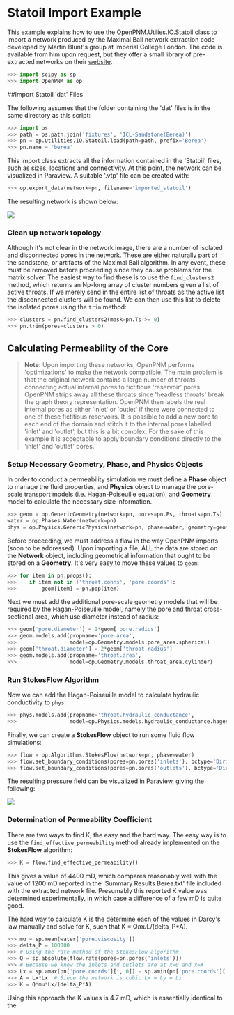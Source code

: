 # Statoil Import Example

This example explains how to use the OpenPNM.Utilies.IO.Statoil class to import a network produced by the Maximal Ball network extraction code developed by Martin Blunt's group at Imperial College London.  The code is available from him upon request, but they offer a small library of pre-extracted networks on their [website](https://www.imperial.ac.uk/engineering/departments/earth-science/research/research-groups/perm/research/pore-scale-modelling/micro-ct-images-and-networks/).

``` python
>>> import scipy as sp
>>> import OpenPNM as op

```

##Import Statoil 'dat' Files

The following assumes that the folder containing the 'dat' files is in the same directory as this script:

``` python
>>> import os
>>> path = os.path.join('fixtures', 'ICL-Sandstone(Berea)')
>>> pn = op.Utilities.IO.Statoil.load(path=path, prefix='Berea')
>>> pn.name = 'berea'

```

This import class extracts all the information contained in the 'Statoil' files, such as sizes, locations and connectivity. At this point, the network can be visualized in Paraview.  A suitable '.vtp' file can be created with:

``` python
>>> op.export_data(network=pn, filename='imported_statoil')

```

The resulting network is shown below:

![](http://i.imgur.com/771T36M.png)


### Clean up network topology

Although it's not clear in the network image, there are a number of isolated and disconnected pores in the network.  These are either naturally part of the sandstone, or artifacts of the Maximal Ball algorithm.  In any event, these must be removed before proceeding since they cause problems for the matrix solver.  The easiest way to find these is to use the ```find_clusters2``` method, which returns an Np-long array of cluster numbers given a list of active throats.  If we merely send in the entire list of throats as the active list the disconnected clusters will be found.  We can then use this list to delete the isolated pores using the ```trim``` method:

```python
>>> clusters = pn.find_clusters2(mask=pn.Ts >= 0)
>>> pn.trim(pores=clusters > 0)

```

## Calculating Permeability of the Core

> **Note:** Upon importing these networks, OpenPNM performs 'optimizations' to make the network compatible.  The main problem is that the original network contains a large number of throats connecting actual internal pores to fictitious 'reservoir' pores.  OpenPNM strips away all these throats since 'headless throats' break the graph theory representation.  OpenPNM then labels the real internal pores as either 'inlet' or 'outlet' if there were connected to one of these fictitious reservoirs.  It is possible to add a new pore to each end of the domain and stitch it to the internal pores labelled 'inlet' and 'outlet', but this is a bit complex. For the sake of this example it is acceptable to apply boundary conditions directly to the 'inlet' and 'outlet' pores.  

### Setup Necessary Geometry, Phase, and Physics Objects

In order to conduct a permeability simulation we must define a **Phase** object to manage the fluid properties, and **Physics** object to manage the pore-scale transport models (i.e. Hagan-Poiseuille equation), and **Geometry** model to calculate the necessary size information.

```python
>>> geom = op.GenericGeometry(network=pn, pores=pn.Ps, throats=pn.Ts)
water = op.Phases.Water(network=pn)
phys = op.Physics.GenericPhysics(network=pn, phase=water, geometry=geom)
```

Before proceeding, we must address a flaw in the way OpenPNM imports (soon to be addressed).  Upon importing a file, ALL the data are stored on the **Network** object, including geometrical information that ought to be stored on a **Geometry**.  It's very easy to move these values to ```geom```:

```python
>>> for item in pn.props():
>>>    if item not in ['throat.conns', 'pore.coords']:
>>>        geom[item] = pn.pop(item)

```

Next we must add the additional pore-scale geometry models that will be required by the Hagan-Poiseuille model, namely the pore and throat cross-sectional area, which use diameter instead of radius:

```python
>>> geom['pore.diameter'] = 2*geom['pore.radius']
>>> geom.models.add(propname='pore.area',
>>>                 model=op.Geometry.models.pore_area.spherical)
>>> geom['throat.diameter'] = 2*geom['throat.radius']
>>> geom.models.add(propname='throat.area',
>>>                 model=op.Geometry.models.throat_area.cylinder)

```

### Run StokesFlow Algorithm

Now we can add the Hagan-Poiseuille model to calculate hydraulic conductivity to ```phys```:

```python
>>> phys.models.add(propname='throat.hydraulic_conductance',
>>>                 model=op.Physics.models.hydraulic_conductance.hagen_poiseuille)

```

Finally, we can create a **StokesFlow** object to run some fluid flow simulations:

```python
>>> flow = op.Algorithms.StokesFlow(network=pn, phase=water)
>>> flow.set_boundary_conditions(pores=pn.pores('inlets'), bctype='Dirichlet', bcvalue=200000)
>>> flow.set_boundary_conditions(pores=pn.pores('outlets'), bctype='Dirichlet', bcvalue=100000)

```

The resulting pressure field can be visualized in Paraview, giving the following:

![](https://i.imgur.com/AIK6FbJ.png)

### Determination of Permeability Coefficient

There are two ways to find K, the easy and the hard way.  The easy way is to use the ``find_effective_permeability`` method already implemented on the **StokesFlow** algorithm:

```python
>>> K = flow.find_effective_permeability()

```
This gives a value of 4400 mD, which compares reasonably well with the value of 1200 mD reported in the 'Summary Results Berea.txt' file included with the extracted network file.  Presumably this reported K value was determined experimentally, in which case a difference of a few mD is quite good.  

The hard way to calculate K is the determine each of the values in Darcy's law manually and solve for K, such that K = Q*mu*L/(delta_P*A).

```python
>>> mu = sp.mean(water['pore.viscosity'])
>>> delta_P = 100000
>>> # Using the rate method of the StokesFlow algorithm
>>> Q = sp.absolute(flow.rate(pores=pn.pores('inlets')))
>>> # Because we know the inlets and outlets are at x=0 and x=X
>>> Lx = sp.amax(pn['pore.coords'][:, 0]) - sp.amin(pn['pore.coords'][:, 0])
>>> A = Lx*Lx  # Since the network is cubic Lx = Ly = Lz
>>> K = Q*mu*Lx/(delta_P*A)

```

Using this approach the K values is 4.7 mD, which is essentially identical to the 
